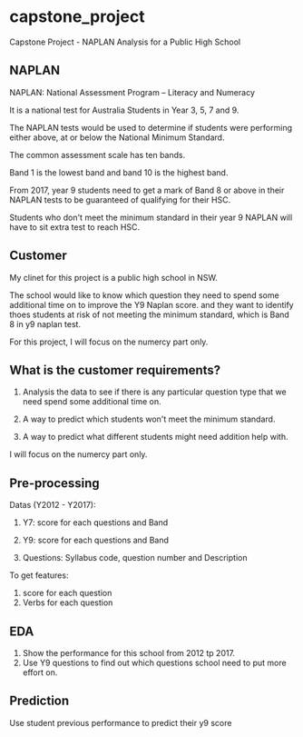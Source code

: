 # capstone_project
Capstone Project - NAPLAN Analysis for a Public High School

## NAPLAN

NAPLAN: National Assessment Program – Literacy and Numeracy

It is a national test for Australia Students in Year 3, 5, 7 and 9.

The NAPLAN tests would be used to determine if students were performing either above, at or below the National Minimum Standard.

The common assessment scale has ten bands.

Band 1 is the lowest band and band 10 is the highest band.


From 2017, year 9 students  need to get a mark of Band 8 or above in their NAPLAN tests to be guaranteed of qualifying for their HSC.

Students who don't meet the minimum standard in their year 9 NAPLAN will have to sit extra test to reach HSC.

## Customer

My clinet for this project is a public high school in NSW.

The school would like to know which question they need to spend some additional time on to improve the Y9 Naplan score. and they want to identify thoes students at risk of not meeting the minimum standard, which is Band 8 in y9 naplan test. 

For this project, I will focus on the numercy part only.

## What is the customer requirements?

1. Analysis the data to see if there is any particular question type that we need spend some additional time on.

2. A way to predict which students won't meet the minimum standard.

3. A way to predict what different students might need addition help with.

I will focus on the numercy part only.


## Pre-processing


Datas (Y2012 - Y2017): 

1. Y7: score for each questions and Band

2. Y9: score for each questions and Band

3. Questions: Syllabus code, question number and Description

To get features:

1. score for each question
2. Verbs for each question

## EDA

1. Show the performance for this school from 2012 tp 2017.
2. Use Y9 questions to find out which questions school need to put more effort on.

## Prediction

Use student previous performance to predict their y9 score 

